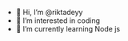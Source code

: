 - 👋 Hi, I’m @riktadeyy
- 👀 I’m interested in coding
- 🌱 I’m currently learning Node js

<!---
riktadeyy/riktadeyy is a ✨ special ✨ repository because its `README.md` (this file) appears on your GitHub profile.
You can click the Preview link to take a look at your changes.
--->
